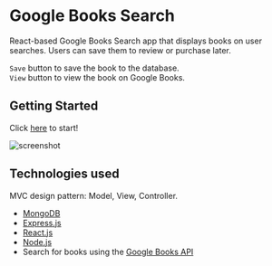 # Google Books Search
React-based Google Books Search app that displays books on user searches. Users can save them to review or purchase later. 

`Save` button to save the book to the database.<br>
`View` button to view the book on Google Books.

## Getting Started
Click <a href="https://protected-plateau-29173.herokuapp.com/">here</a> to start!

![screenshot](client/public/images/screenshot.gif)

## Technologies used

MVC design pattern: Model, View, Controller.

- [MongoDB](mongodb.com)
- [Express.js](https://expressjs.com)
- [React.js](https://reactjs.org/)
- [Node.js](https://nodejs.org/en/)
- Search for books using the [Google Books API](https://developers.google.com/books/)



